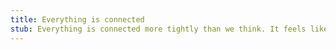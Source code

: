 ```yaml
---
title: Everything is connected
stub: Everything is connected more tightly than we think. It feels like you can imagine a world where a gas exerts more pressure on the compartment as it gets colder. It feels like you can imagine a world where momentum can be destroyed but nothing else changes. It feels like you can imagine a world where you can break light speed but not travel back in time. This is because our words are less connected than the things they describe.
---
```

